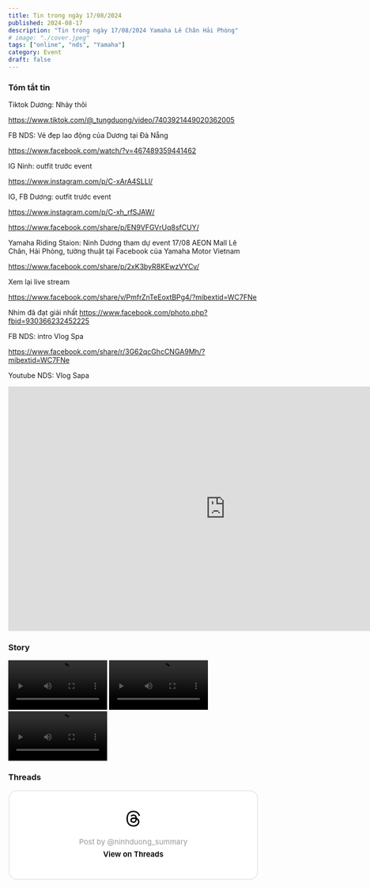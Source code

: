 ```yaml
---
title: Tin trong ngày 17/08/2024
published: 2024-08-17
description: "Tin trong ngày 17/08/2024 Yamaha Lê Chân Hải Phòng"
# image: "./cover.jpeg"
tags: ["online", "nds", "Yamaha"]
category: Event
draft: false
---
```


### Tóm tắt tin 

Tiktok Dương: Nhảy thôi 

https://www.tiktok.com/@_tungduong/video/7403921449020362005

FB NDS: Vẻ đẹp lao động của Dương tại Đà Nẵng

https://www.facebook.com/watch/?v=467489359441462

IG Ninh: outfit trước event

https://www.instagram.com/p/C-xArA4SLLl/

IG, FB Dương: outfit trước event

https://www.instagram.com/p/C-xh_rfSJAW/

https://www.facebook.com/share/p/EN9VFGVrUq8sfCUY/


Yamaha Riding Staion: Ninh Dương tham dự event 17/08 AEON Mall Lê Chân, Hải Phòng,
tường thuật tại Facebook của Yamaha Motor Vietnam

https://www.facebook.com/share/p/2xK3byR8KEwzVYCv/

Xem lại live stream

https://www.facebook.com/share/v/PmfrZnTeEoxtBPg4/?mibextid=WC7FNe


Nhím đã đạt giải nhất 
https://www.facebook.com/photo.php?fbid=930366232452225

FB NDS: intro Vlog Spa

https://www.facebook.com/share/r/3G62qcGhcCNGA9Mh/?mibextid=WC7FNe


Youtube NDS: Vlog Sapa

<iframe width="878" height="494" src="https://www.youtube.com/embed/Bjaa0b6jxig" title="Xả hơi sau chuỗi ngày dài với chuyến đi tới Topas Ecolodge, Sapa - Ninh Dương daily" frameborder="0" allow="accelerometer; autoplay; clipboard-write; encrypted-media; gyroscope; picture-in-picture; web-share" referrerpolicy="strict-origin-when-cross-origin" allowfullscreen></iframe>


### Story 

<video width="200" controls>
  <source type="video/mp4" src="https://github.com/user-attachments/assets/f2b028c9-d9b6-479b-ac66-9f67fddf2d10" >
</video>

<video width="200" controls>
  <source type="video/mp4" src="https://github.com/user-attachments/assets/b5ae9661-fe8d-49a4-89f0-018ef7dacf6e" >
</video>

<video width="200" controls>
  <source type="video/mp4" src="https://github.com/user-attachments/assets/faf290b8-cd77-4e15-b327-5ff8feb2a024" >
</video>


### Threads 


<blockquote class="text-post-media" data-text-post-permalink="https://www.threads.net/@ninhduong_summary/post/C-xoPuQyEse" data-text-post-version="0" id="ig-tp-C-xoPuQyEse" style=" background:#FFF; border-width: 1px; border-style: solid; border-color: #00000026; border-radius: 16px; max-width:540px; margin: 1px; min-width:270px; padding:0; width:99.375%; width:-webkit-calc(100% - 2px); width:calc(100% - 2px);"> <a href="https://www.threads.net/@ninhduong_summary/post/C-xoPuQyEse" style=" background:#FFFFFF; line-height:0; padding:0 0; text-align:center; text-decoration:none; width:100%; font-family: -apple-system, BlinkMacSystemFont, sans-serif;" target="_blank"> <div style=" padding: 40px; display: flex; flex-direction: column; align-items: center;"><div style=" display:block; height:32px; width:32px; padding-bottom:20px;"> <svg aria-label="Threads" height="32px" role="img" viewBox="0 0 192 192" width="32px" xmlns="http://www.w3.org/2000/svg"> <path d="M141.537 88.9883C140.71 88.5919 139.87 88.2104 139.019 87.8451C137.537 60.5382 122.616 44.905 97.5619 44.745C97.4484 44.7443 97.3355 44.7443 97.222 44.7443C82.2364 44.7443 69.7731 51.1409 62.102 62.7807L75.881 72.2328C81.6116 63.5383 90.6052 61.6848 97.2286 61.6848C97.3051 61.6848 97.3819 61.6848 97.4576 61.6855C105.707 61.7381 111.932 64.1366 115.961 68.814C118.893 72.2193 120.854 76.925 121.825 82.8638C114.511 81.6207 106.601 81.2385 98.145 81.7233C74.3247 83.0954 59.0111 96.9879 60.0396 116.292C60.5615 126.084 65.4397 134.508 73.775 140.011C80.8224 144.663 89.899 146.938 99.3323 146.423C111.79 145.74 121.563 140.987 128.381 132.296C133.559 125.696 136.834 117.143 138.28 106.366C144.217 109.949 148.617 114.664 151.047 120.332C155.179 129.967 155.42 145.8 142.501 158.708C131.182 170.016 117.576 174.908 97.0135 175.059C74.2042 174.89 56.9538 167.575 45.7381 153.317C35.2355 139.966 29.8077 120.682 29.6052 96C29.8077 71.3178 35.2355 52.0336 45.7381 38.6827C56.9538 24.4249 74.2039 17.11 97.0132 16.9405C119.988 17.1113 137.539 24.4614 149.184 38.788C154.894 45.8136 159.199 54.6488 162.037 64.9503L178.184 60.6422C174.744 47.9622 169.331 37.0357 161.965 27.974C147.036 9.60668 125.202 0.195148 97.0695 0H96.9569C68.8816 0.19447 47.2921 9.6418 32.7883 28.0793C19.8819 44.4864 13.2244 67.3157 13.0007 95.9325L13 96L13.0007 96.0675C13.2244 124.684 19.8819 147.514 32.7883 163.921C47.2921 182.358 68.8816 191.806 96.9569 192H97.0695C122.03 191.827 139.624 185.292 154.118 170.811C173.081 151.866 172.51 128.119 166.26 113.541C161.776 103.087 153.227 94.5962 141.537 88.9883ZM98.4405 129.507C88.0005 130.095 77.1544 125.409 76.6196 115.372C76.2232 107.93 81.9158 99.626 99.0812 98.6368C101.047 98.5234 102.976 98.468 104.871 98.468C111.106 98.468 116.939 99.0737 122.242 100.233C120.264 124.935 108.662 128.946 98.4405 129.507Z" /></svg></div> <div style=" font-size: 15px; line-height: 21px; color: #999999; font-weight: 400; padding-bottom: 4px; "> Post by @ninhduong_summary</div> <div style=" font-size: 15px; line-height: 21px; color: #000000; font-weight: 600; "> View on Threads</div></div></a></blockquote>
<script async src="https://www.threads.net/embed.js"></script>